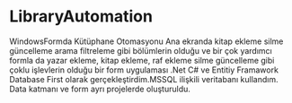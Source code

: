 # LibraryAutomation
WindowsFormda Kütüphane Otomasyonu 
Ana ekranda kitap ekleme silme güncelleme arama filtreleme gibi bölümlerin olduğu
ve bir çok yardımcı formla da yazar ekleme, kitap ekleme, raf ekleme silme güncelleme gibi çoklu işlevlerin olduğu bir form uygulaması
.Net C# ve Entitiy Framawork Database First olarak gerçekleştirdim.MSSQL ilişkili veritabanı kullandım. 
Data katmanı ve form ayrı projelerde oluşturuldu.

